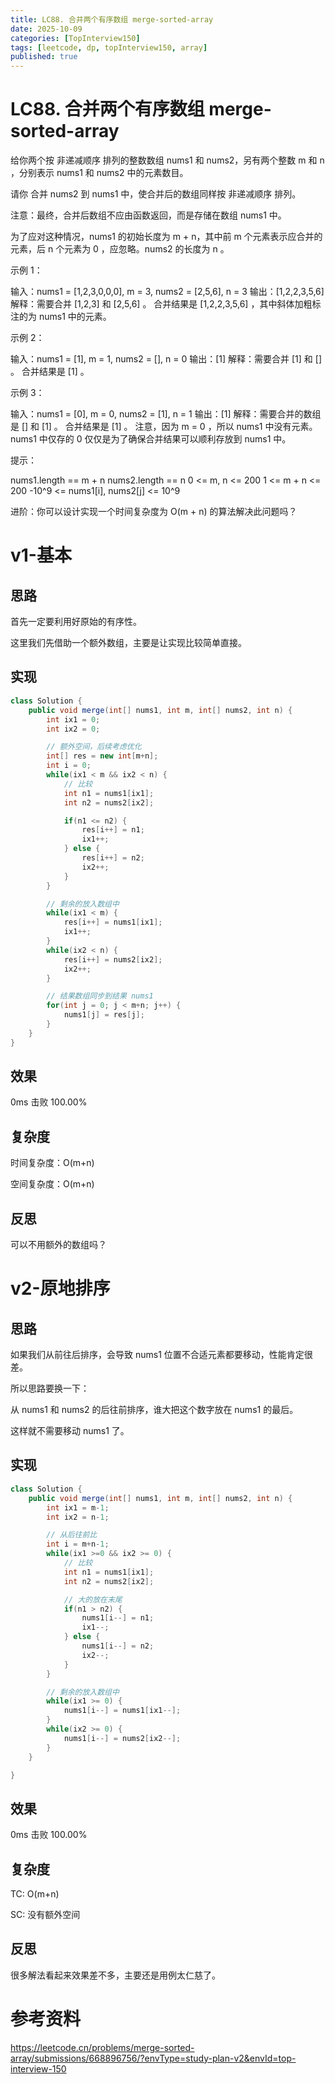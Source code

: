 ```yaml
---
title: LC88. 合并两个有序数组 merge-sorted-array
date: 2025-10-09 
categories: [TopInterview150]
tags: [leetcode, dp, topInterview150, array]
published: true
---
```


# LC88. 合并两个有序数组 merge-sorted-array

给你两个按 非递减顺序 排列的整数数组 nums1 和 nums2，另有两个整数 m 和 n ，分别表示 nums1 和 nums2 中的元素数目。

请你 合并 nums2 到 nums1 中，使合并后的数组同样按 非递减顺序 排列。

注意：最终，合并后数组不应由函数返回，而是存储在数组 nums1 中。

为了应对这种情况，nums1 的初始长度为 m + n，其中前 m 个元素表示应合并的元素，后 n 个元素为 0 ，应忽略。nums2 的长度为 n 。

示例 1：

输入：nums1 = [1,2,3,0,0,0], m = 3, nums2 = [2,5,6], n = 3
输出：[1,2,2,3,5,6]
解释：需要合并 [1,2,3] 和 [2,5,6] 。
合并结果是 [1,2,2,3,5,6] ，其中斜体加粗标注的为 nums1 中的元素。


示例 2：

输入：nums1 = [1], m = 1, nums2 = [], n = 0
输出：[1]
解释：需要合并 [1] 和 [] 。
合并结果是 [1] 。


示例 3：

输入：nums1 = [0], m = 0, nums2 = [1], n = 1
输出：[1]
解释：需要合并的数组是 [] 和 [1] 。
合并结果是 [1] 。
注意，因为 m = 0 ，所以 nums1 中没有元素。nums1 中仅存的 0 仅仅是为了确保合并结果可以顺利存放到 nums1 中。
 

提示：

nums1.length == m + n
nums2.length == n
0 <= m, n <= 200
1 <= m + n <= 200
-10^9 <= nums1[i], nums2[j] <= 10^9
 

进阶：你可以设计实现一个时间复杂度为 O(m + n) 的算法解决此问题吗？


# v1-基本

## 思路

首先一定要利用好原始的有序性。

这里我们先借助一个额外数组，主要是让实现比较简单直接。

## 实现

```java
class Solution {
    public void merge(int[] nums1, int m, int[] nums2, int n) {
        int ix1 = 0;
        int ix2 = 0;

        // 额外空间，后续考虑优化
        int[] res = new int[m+n];
        int i = 0;
        while(ix1 < m && ix2 < n) {
            // 比较
            int n1 = nums1[ix1];
            int n2 = nums2[ix2];

            if(n1 <= n2) {
                res[i++] = n1;
                ix1++;
            } else {
                res[i++] = n2;
                ix2++;
            }
        }

        // 剩余的放入数组中
        while(ix1 < m) {
            res[i++] = nums1[ix1];
            ix1++;
        }
        while(ix2 < n) {
            res[i++] = nums2[ix2];
            ix2++;
        }

        // 结果数组同步到结果 nums1
        for(int j = 0; j < m+n; j++) {
            nums1[j] = res[j];
        }
    }
}
```

## 效果

0ms 击败 100.00%

## 复杂度

时间复杂度：O(m+n)

空间复杂度：O(m+n)

## 反思

可以不用额外的数组吗？

# v2-原地排序

## 思路

如果我们从前往后排序，会导致 nums1 位置不合适元素都要移动，性能肯定很差。

所以思路要换一下：

从 nums1 和 nums2 的后往前排序，谁大把这个数字放在 nums1 的最后。

这样就不需要移动 nums1 了。

## 实现

```java
class Solution {
    public void merge(int[] nums1, int m, int[] nums2, int n) {
        int ix1 = m-1;
        int ix2 = n-1;

        // 从后往前比
        int i = m+n-1;
        while(ix1 >=0 && ix2 >= 0) {
            // 比较
            int n1 = nums1[ix1];
            int n2 = nums2[ix2];

            // 大的放在末尾
            if(n1 > n2) {
                nums1[i--] = n1;
                ix1--;
            } else {
                nums1[i--] = n2;
                ix2--;
            }
        }

        // 剩余的放入数组中
        while(ix1 >= 0) {
            nums1[i--] = nums1[ix1--];
        }
        while(ix2 >= 0) {
            nums1[i--] = nums2[ix2--];
        }
    }

}
```

## 效果

0ms 击败 100.00%

## 复杂度

TC: O(m+n)

SC: 没有额外空间

## 反思

很多解法看起来效果差不多，主要还是用例太仁慈了。

# 参考资料

https://leetcode.cn/problems/merge-sorted-array/submissions/668896756/?envType=study-plan-v2&envId=top-interview-150

